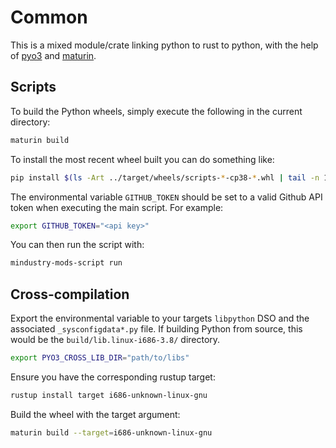 # Common

This is a mixed module/crate linking python to rust to python, with the help of [pyo3](https://github.com/PyO3/pyo3) and [maturin](https://github.com/PyO3/maturin).

## Scripts

To build the Python wheels, simply execute the following in the current directory:

```bash
maturin build
```

To install the most recent wheel built you can do something like:

```bash
pip install $(ls -Art ../target/wheels/scripts-*-cp38-*.whl | tail -n 1) --upgrade
```

The environmental variable `GITHUB_TOKEN` should be set to a valid Github API token when executing the main script. For example:

```bash
export GITHUB_TOKEN="<api key>"
```

You can then run the script with:

```bash
mindustry-mods-script run
```

## Cross-compilation

Export the environmental variable to your targets `libpython` DSO and the associated `_sysconfigdata*.py` file. If building Python from source, this would be the `build/lib.linux-i686-3.8/` directory.

```bash
export PYO3_CROSS_LIB_DIR="path/to/libs"
```

Ensure you have the corresponding rustup target:

```bash
rustup install target i686-unknown-linux-gnu
```

Build the wheel with the target argument:

```bash
maturin build --target=i686-unknown-linux-gnu
```
